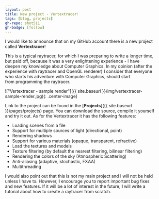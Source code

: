 ```yaml
---
layout: post
title: New project - Vertextracer!
tags: [blog, projects]
gh-repo: shot511
gh-badge: [follow]
---
```


I would like to announce that on my GitHub account there is a new project called **Vertextracer**!  

This is a typical raytracer, for which I was preparing to write a longer time, but paid off, because it was a very enlightening experience - I have deepen my knowledge about Computer Graphics. In my opinion (after the experience with raytracer and OpenGL renderer) I consider that everyone who starts his adventure with Computer Graphics, should start from programming the raytracer.

!["Vertextracer - sample render"]({{ site.baseurl }}/img/vertextracer-sample-render.jpg){: .center-image}

Link to the project can be found in the [**Projects**]({{ site.baseurl }}/pages/projects) page. You can download the source, compile it yourself and try it out. As for the Vertextracer it has the following features:

*   Loading scenes from a file
*   Support for multiple sources of light (directional, point)
*   Rendering shadows
*   Support for various materials (opaque, transparent, refractive)
*   Load the textures and models
*   Texture filtering (by default the nearest filtering, bilinear filtering)
*   Rendering the colors of the sky (Atmospheric Scattering)
*   Anti-aliasing (adaptive, stochastic, FXAA)
*   Multithreading

I would also point out that this is not my main project and I will not be held unless I have to. However, I encourage you to report important bug fixes and new features. If it will be a lot of interest in the future, I will write a tutorial about how to create a raytracer from scratch.
